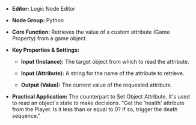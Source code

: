 - **Editor:** Logic Node Editor
    
- **Node Group:** Python
    
- **Core Function:** Retrieves the value of a custom attribute (Game Property) from a game object.
    
- **Key Properties & Settings:**
    
    - **Input (Instance):** The target object from which to read the attribute.
        
    - **Input (Attribute):** A string for the name of the attribute to retrieve.
        
    - **Output (Value):** The current value of the requested attribute.
        
- **Practical Application:** The counterpart to Set Object Attribute. It's used to read an object's state to make decisions. "Get the 'health' attribute from the Player. Is it less than or equal to 0? If so, trigger the death sequence."